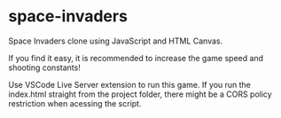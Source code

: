 # space-invaders

Space Invaders clone using JavaScript and HTML Canvas.

If you find it easy, it is recommended to increase the game speed and shooting constants!

Use VSCode Live Server extension to run this game. If you run the index.html straight from the project folder, there might be a CORS policy restriction when acessing the script.
